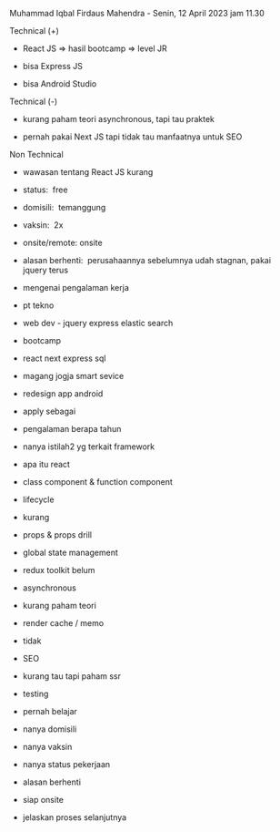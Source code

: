 Muhammad Iqbal Firdaus Mahendra - Senin, 12 April 2023 jam 11.30  

  
Technical (+)

- React JS => hasil bootcamp => level JR  
    
- bisa Express JS  
    
- bisa Android Studio  
    

Technical (-)  

- kurang paham teori asynchronous, tapi tau praktek  
    
- pernah pakai Next JS tapi tidak tau manfaatnya untuk SEO  
    

Non Technical  

- wawasan tentang React JS kurang  
    
- status:  free  
    
- domisili:  temanggung  
    
- vaksin:  2x  
    
- onsite/remote: onsite  
    
- alasan berhenti:  perusahaannya sebelumnya udah stagnan, pakai jquery terus  
    

  

  

- mengenai pengalaman kerja  
    

- pt tekno  
    

- web dev - jquery express elastic search  
    

- bootcamp  
    

- react next express sql  
    

- magang jogja smart sevice  
    

- redesign app android  
    

- apply sebagai  
    
- pengalaman berapa tahun  
    
- nanya istilah2 yg terkait framework  
    

- apa itu react  
    
- class component & function component  
    
- lifecycle  
    

- kurang  
    

- props & props drill  
    
- global state management  
    

- redux toolkit belum  
    

- asynchronous  
    

- kurang paham teori  
    

- render cache / memo  
    

- tidak  
    

- SEO  
    

- kurang tau tapi paham ssr  
    

- testing  
    

- pernah belajar  
    

- nanya domisili  
    
- nanya vaksin  
    
- nanya status pekerjaan  
    
- alasan berhenti  
    
- siap onsite  
    
- jelaskan proses selanjutnya
